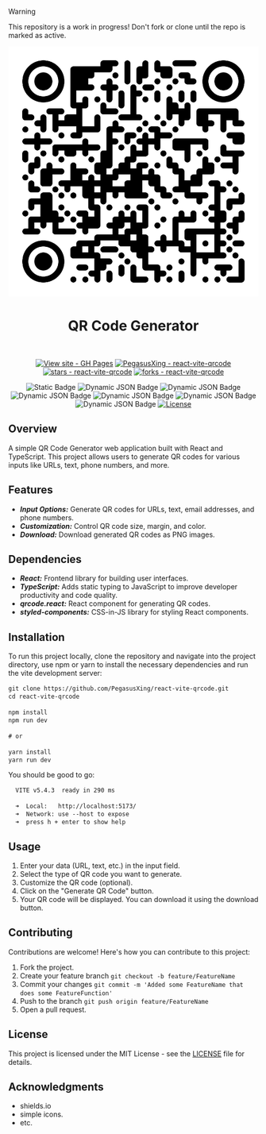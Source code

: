 
> [!WARNING]
> This repository is a work in progress! Don't fork or clone until the repo is marked as active.

<!--suppress HtmlDeprecatedAttribute -->
<div class="project-badges" align=center>

![Sample screenshot](src/assets/qr.svg)

# QR Code Generator
<br>

[![View site - GH Pages](https://img.shields.io/badge/View_site-Netlify-2ea44f?style=flat)](https://react-qrgen.netlify.app/)
[![PegasusXing - react-vite-qrcode](https://img.shields.io/static/v1?label=PegasusXing&message=react-vite-qrcode&color=blue&logo=github)](https://github.com/PegasusXing/react-vite-qrcode "Go to GitHub repo")
[![stars - react-vite-qrcode](https://img.shields.io/github/stars/PegasusXing/react-vite-qrcode?style=social)](https://github.com/PegasusXing/react-vite-qrcode)
[![forks - react-vite-qrcode](https://img.shields.io/github/forks/PegasusXing/react-vite-qrcode?style=social)](https://github.com/PegasusXing/react-vite-qrcode)



![Static Badge](https://img.shields.io/badge/status-active-AAFF00)
![Dynamic JSON Badge](https://img.shields.io/badge/dynamic/json?url=https%3A%2F%2Fraw.githubusercontent.com%2FPegasusXing%2Freact-vite-qrcode%2Fmain%2Fpackage.json&query=%24.version&style=flat&label=version&color=06B6D4)
![Dynamic JSON Badge](https://img.shields.io/badge/dynamic/json?url=https%3A%2F%2Fraw.githubusercontent.com%2FPegasusXing%2Freact-vite-qrcode%2Fmain%2Fpackage.json&query=%24.devDependencies.vite&style=flat&logo=vite&label=vite&color=646CFF)
![Dynamic JSON Badge](https://img.shields.io/badge/dynamic/json?url=https%3A%2F%2Fraw.githubusercontent.com%2FPegasusXing%2Freact-vite-qrcode%2Fmain%2Fpackage.json&query=%24.dependencies.react&style=flat&logo=react&label=react&color=61DAFB)
![Dynamic JSON Badge](https://img.shields.io/badge/dynamic/json?url=https%3A%2F%2Fraw.githubusercontent.com%2FPegasusXing%2Freact-vite-qrcode%2Fmain%2Fpackage.json&query=%24.devDependencies.typescript&style=flat&logo=typescript&label=typescript&color=3178C6)
![Dynamic JSON Badge](https://img.shields.io/badge/dynamic/json?url=https%3A%2F%2Fraw.githubusercontent.com%2FPegasusXing%2Freact-vite-qrcode%2Fmain%2Fpackage.json&query=%24.devDependencies.eslint&style=flat&logo=eslint&label=eslint&color=4B32C3)
![Dynamic JSON Badge](https://img.shields.io/badge/dynamic/json?url=https%3A%2F%2Fraw.githubusercontent.com%2FPegasusXing%2Freact-vite-qrcode%2Fmain%2Fpackage.json&query=%24.dependencies%5B%22qrcode.react%22%5D&style=flat&logo=data%3Aimage%2Fsvg%2Bxml%3Bbase64%2CPHN2ZyB4bWxucz0iaHR0cDovL3d3dy53My5vcmcvMjAwMC9zdmciIGVuYWJsZS1iYWNrZ3JvdW5kPSJuZXcgMCAwIDI0IDI0IiBoZWlnaHQ9IjI0IiB2aWV3Qm94PSIwIDAgMjQgMjQiIHdpZHRoPSIyNCI%2BPGc%2BPHJlY3QgZmlsbD0ibm9uZSIgaGVpZ2h0PSIyNCIgd2lkdGg9IjI0Ii8%2BPC9nPjxnPjxnPjxwYXRoIGQ9Ik0zLDExaDhWM0gzVjExeiBNNSw1aDR2NEg1VjV6Ii8%2BPHBhdGggZD0iTTMsMjFoOHYtOEgzVjIxeiBNNSwxNWg0djRINVYxNXoiLz48cGF0aCBkPSJNMTMsM3Y4aDhWM0gxM3ogTTE5LDloLTRWNWg0Vjl6Ii8%2BPHJlY3QgaGVpZ2h0PSIyIiB3aWR0aD0iMiIgeD0iMTkiIHk9IjE5Ii8%2BPHJlY3QgaGVpZ2h0PSIyIiB3aWR0aD0iMiIgeD0iMTMiIHk9IjEzIi8%2BPHJlY3QgaGVpZ2h0PSIyIiB3aWR0aD0iMiIgeD0iMTUiIHk9IjE1Ii8%2BPHJlY3QgaGVpZ2h0PSIyIiB3aWR0aD0iMiIgeD0iMTMiIHk9IjE3Ii8%2BPHJlY3QgaGVpZ2h0PSIyIiB3aWR0aD0iMiIgeD0iMTUiIHk9IjE5Ii8%2BPHJlY3QgaGVpZ2h0PSIyIiB3aWR0aD0iMiIgeD0iMTciIHk9IjE3Ii8%2BPHJlY3QgaGVpZ2h0PSIyIiB3aWR0aD0iMiIgeD0iMTciIHk9IjEzIi8%2BPHJlY3QgaGVpZ2h0PSIyIiB3aWR0aD0iMiIgeD0iMTkiIHk9IjE1Ii8%2BPC9nPjwvZz48L3N2Zz4%3D&logoColor=ffffff&label=qrcode%20react)
[![License](https://img.shields.io/badge/License-MIT-blue)](#license)

</div>

## Overview
A simple QR Code Generator web application built with React and TypeScript. This project allows users to generate QR codes for various inputs like URLs, text, phone numbers, and more.

## Features
* ***Input Options:*** Generate QR codes for URLs, text, email addresses, and phone numbers.
* ***Customization:*** Control QR code size, margin, and color.
* ***Download:*** Download generated QR codes as PNG images.

## Dependencies
* ***React:*** Frontend library for building user interfaces.
* ***TypeScript:*** Adds static typing to JavaScript to improve developer productivity and code quality.
* ***qrcode.react:*** React component for generating QR codes.
* ***styled-components:*** CSS-in-JS library for styling React components.

## Installation
To run this project locally, clone the repository and navigate into the project directory, use npm or yarn to install the necessary dependencies and run the vite development server:
```
git clone https://github.com/PegasusXing/react-vite-qrcode.git
cd react-vite-qrcode

npm install
npm run dev

# or

yarn install
yarn run dev
```
You should be good to go:
```
  VITE v5.4.3  ready in 290 ms

  ➜  Local:   http://localhost:5173/ 
  ➜  Network: use --host to expose
  ➜  press h + enter to show help
```

## Usage
1. Enter your data (URL, text, etc.) in the input field.
2. Select the type of QR code you want to generate.
3. Customize the QR code (optional).
4. Click on the "Generate QR Code" button.
5. Your QR code will be displayed. You can download it using the download button.

## Contributing
Contributions are welcome! Here's how you can contribute to this project:
1. Fork the project.
2. Create your feature branch ``` git checkout -b feature/FeatureName ```
3. Commit your changes ``` git commit -m 'Added some FeatureName that does some FeatureFunction' ```
4. Push to the branch ``` git push origin feature/FeatureName ```
5. Open a pull request.

## License
This project is licensed under the MIT License - see the [LICENSE](https://github.com/PegasusXing/react-vite-qrcode/blob/main/LICENSE.md) file for details.

## Acknowledgments
* shields.io
* simple icons.
* etc.